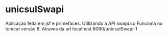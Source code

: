 # unicsulSwapi
Aplicação feita em jsf e primefaces. Utilizando a API swapi.co
Funciona no tomcat versão 8. Atraves da url localhost:8080/unicsulSwapi-1
